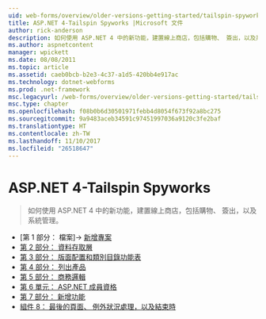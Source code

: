 ```yaml
---
uid: web-forms/overview/older-versions-getting-started/tailspin-spyworks/index
title: ASP.NET 4-Tailspin Spyworks |Microsoft 文件
author: rick-anderson
description: 如何使用 ASP.NET 4 中的新功能，建置線上商店，包括購物、 簽出，以及系統管理。
ms.author: aspnetcontent
manager: wpickett
ms.date: 08/08/2011
ms.topic: article
ms.assetid: caeb0bcb-b2e3-4c37-a1d5-420bb4e917ac
ms.technology: dotnet-webforms
ms.prod: .net-framework
msc.legacyurl: /web-forms/overview/older-versions-getting-started/tailspin-spyworks
msc.type: chapter
ms.openlocfilehash: f08b0b6d30501971febb4d8054f673f92a8bc275
ms.sourcegitcommit: 9a9483aceb34591c97451997036a9120c3fe2baf
ms.translationtype: HT
ms.contentlocale: zh-TW
ms.lasthandoff: 11/10/2017
ms.locfileid: "26518647"
---
```

<a name="aspnet-4---tailspin-spyworks"></a>ASP.NET 4-Tailspin Spyworks
====================
> 如何使用 ASP.NET 4 中的新功能，建置線上商店，包括購物、 簽出，以及系統管理。


- [第 1 部分： 檔案]-> [新增專案](tailspin-spyworks-part-1.md)
- [第 2 部分： 資料存取層](tailspin-spyworks-part-2.md)
- [第 3 部分： 版面配置和類別目錄功能表](tailspin-spyworks-part-3.md)
- [第 4 部分： 列出產品](tailspin-spyworks-part-4.md)
- [第 5 部分： 商務邏輯](tailspin-spyworks-part-5.md)
- [第 6 單元： ASP.NET 成員資格](tailspin-spyworks-part-6.md)
- [第 7 部分： 新增功能](tailspin-spyworks-part-7.md)
- [組件 8： 最後的頁面、 例外狀況處理，以及結束時](tailspin-spyworks-part-8.md)
